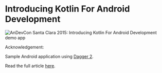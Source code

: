 Introducing Kotlin For Android Development
==========================================

![AnDevCon Santa Clara 2015: Introducing Kotlin For Android Development demo app](android-samples/dagger2-demo/DemoAppSreenshot.png?raw=true "demo app")

Acknowledgement:

Sample Android application using [Dagger 2](http://google.github.io/dagger/).

Read the full article [here](http://blog.gouline.net/2015/05/04/dagger-2-even-sharper-less-square/).

